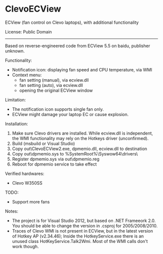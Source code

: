 ClevoECView
===========

ECView (fan control on Clevo laptops), with additional functionality



License: Public Domain


------------------------------------------------------------------------------

Based on reverse-engineered code from ECView 5.5 on baidu, publisher unknown.

Functionality:
  - Notification icon: displaying fan speed and CPU temperature, via WMI
  - Context menu:
      * fan setting (manual), via ecview.dll
      * fan setting (auto), via ecview.dll
      * opening the original ECView window

Limitation:
  - The notification icon supports single fan only.
  - ECView might damage your laptop EC or cause explosion.

Installation:
  1. Make sure Clevo drivers are installed. While ecview.dll is independent,
     the WMI functionality may rely on the Hotkeys driver (unconfirmed).
  2. Build (msbuild or Visual Studio)
  3. Copy out\ClevoECView2.exe, dpmemio.dll, ecview.dll to destination
  4. Copy out\dpmemio.sys to %SystemRoot%\Syswow64\drivers\
  5. Register dpmemio.sys via out\dpmemio.reg
  6. Reboot for dpmemio service to take effect

Verified hardwares:
  - Clevo W350SS

TODO:
  - Support more fans

Notes:
  - The project is for Visual Studio 2012, but based on .NET Frameeork 2.0.
    You should be able to change the version in .csproj for 2005/2008/2010.
  - Traces of Clevo WMI is not present in ECView, but in the latest version
    of Hotkey AP (v2.34.46); Inside the HotkeyService.exe there is an unused
    class HotKeyService.Talk2Wmi. Most of the WMI calls don't work though.

